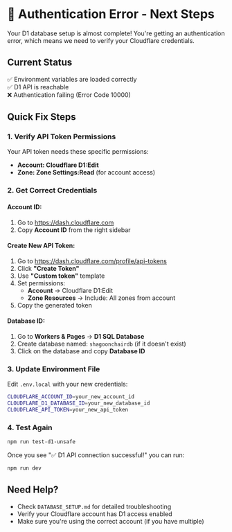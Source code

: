 # 🚨 Authentication Error - Next Steps

Your D1 database setup is almost complete! You're getting an authentication error, which means we need to verify your Cloudflare credentials.

## Current Status
✅ Environment variables are loaded correctly  
✅ D1 API is reachable  
❌ Authentication failing (Error Code 10000)  

## Quick Fix Steps

### 1. Verify API Token Permissions
Your API token needs these specific permissions:
- **Account: Cloudflare D1:Edit**
- **Zone: Zone Settings:Read** (for account access)

### 2. Get Correct Credentials

#### Account ID:
1. Go to https://dash.cloudflare.com
2. Copy **Account ID** from the right sidebar

#### Create New API Token:
1. Go to https://dash.cloudflare.com/profile/api-tokens
2. Click **"Create Token"**
3. Use **"Custom token"** template
4. Set permissions:
   - **Account** → Cloudflare D1:Edit
   - **Zone Resources** → Include: All zones from account
5. Copy the generated token

#### Database ID:
1. Go to **Workers & Pages** → **D1 SQL Database**
2. Create database named: `shagoonchairdb` (if it doesn't exist)
3. Click on the database and copy **Database ID**

### 3. Update Environment File
Edit `.env.local` with your new credentials:
```bash
CLOUDFLARE_ACCOUNT_ID=your_new_account_id
CLOUDFLARE_D1_DATABASE_ID=your_new_database_id  
CLOUDFLARE_API_TOKEN=your_new_api_token
```

### 4. Test Again
```bash
npm run test-d1-unsafe
```

Once you see "✅ D1 API connection successful!" you can run:
```bash
npm run dev
```

## Need Help?
- Check `DATABASE_SETUP.md` for detailed troubleshooting
- Verify your Cloudflare account has D1 access enabled
- Make sure you're using the correct account (if you have multiple)
